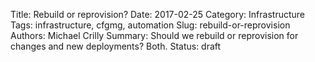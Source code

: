 Title: Rebuild or reprovision?
Date: 2017-02-25
Category: Infrastructure
Tags: infrastructure, cfgmg, automation
Slug: rebuild-or-reprovision
Authors: Michael Crilly
Summary: Should we rebuild or reprovision for changes and new deployments? Both.
Status: draft
